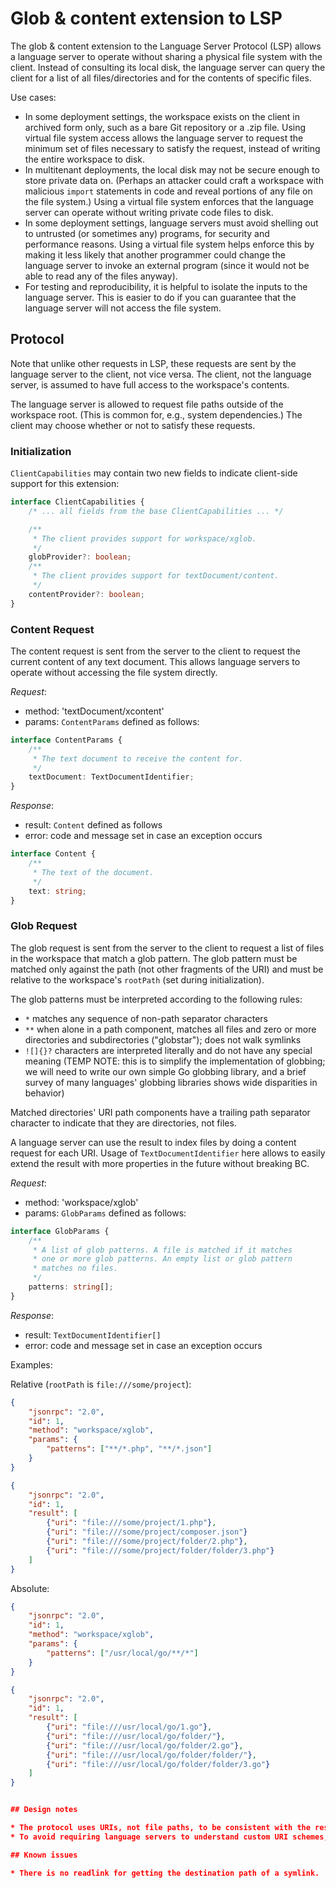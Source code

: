 # Glob & content extension to LSP

The glob & content extension to the Language Server Protocol (LSP) allows a language server to operate without sharing a physical file system with the client. Instead of consulting its local disk, the language server can query the client for a list of all files/directories and for the contents of specific files.

Use cases:

* In some deployment settings, the workspace exists on the client in archived form only, such as a bare Git repository or a .zip file. Using virtual file system access allows the language server to request the minimum set of files necessary to satisfy the request, instead of writing the entire workspace to disk.
* In multitenant deployments, the local disk may not be secure enough to store private data on. (Perhaps an attacker could craft a workspace with malicious `import` statements in code and reveal portions of any file on the file system.) Using a virtual file system enforces that the language server can operate without writing private code files to disk.
* In some deployment settings, language servers must avoid shelling out to untrusted (or sometimes any) programs, for security and performance reasons. Using a virtual file system helps enforce this by making it less likely that another programmer could change the language server to invoke an external program (since it would not be able to read any of the files anyway).
* For testing and reproducibility, it is helpful to isolate the inputs to the language server. This is easier to do if you can guarantee that the language server will not access the file system.

## Protocol

Note that unlike other requests in LSP, these requests are sent by the language server to the client, not vice versa. The client, not the language server, is assumed to have full access to the workspace's contents.

The language server is allowed to request file paths outside of the workspace root. (This is common for, e.g., system dependencies.) The client may choose whether or not to satisfy these requests.

### Initialization

`ClientCapabilities` may contain two new fields to indicate client-side support for this extension:

```typescript
interface ClientCapabilities {
	/* ... all fields from the base ClientCapabilities ... */

	/**
	 * The client provides support for workspace/xglob.
	 */
	globProvider?: boolean;
	/**
	 * The client provides support for textDocument/content.
	 */
	contentProvider?: boolean;
}
```

### Content Request

The content request is sent from the server to the client to request the current content of any text document. This allows language servers to operate without accessing the file system directly.

_Request_:
* method: 'textDocument/xcontent'
* params: `ContentParams` defined as follows:

```typescript
interface ContentParams {
	/**
	 * The text document to receive the content for.
	 */
	textDocument: TextDocumentIdentifier;
}
```

_Response_:
* result: `Content` defined as follows
* error: code and message set in case an exception occurs

```typescript
interface Content {
	/**
	 * The text of the document.
	 */
	text: string;
}
```

### Glob Request

The glob request is sent from the server to the client to request a list of files in the workspace that match a glob pattern. The glob pattern must be matched only against the path (not other fragments of the URI) and must be relative to the workspace's `rootPath` (set during initialization).

The glob patterns must be interpreted according to the following rules:
* `*` matches any sequence of non-path separator characters
* `**` when alone in a path component, matches all files and zero or more directories and subdirectories ("globstar"); does not walk symlinks
* `![]{}?` characters are interpreted literally and do not have any special meaning (TEMP NOTE: this is to simplify the implementation of globbing; we will need to write our own simple Go globbing library, and a brief survey of many languages' globbing libraries shows wide disparities in behavior)

Matched directories' URI path components have a trailing path separator character to indicate that they are directories, not files.

A language server can use the result to index files by doing a content request for each URI. Usage of `TextDocumentIdentifier` here allows to easily extend the result with more properties in the future without breaking BC.

_Request_:
* method: 'workspace/xglob'
* params: `GlobParams` defined as follows:

```typescript
interface GlobParams {
	/**
	 * A list of glob patterns. A file is matched if it matches
	 * one or more glob patterns. An empty list or glob pattern
	 * matches no files.
	 */
	patterns: string[];
}
```

_Response_:
* result: `TextDocumentIdentifier[]`
* error: code and message set in case an exception occurs

Examples:

Relative (`rootPath` is `file:///some/project`):

```json
{
	"jsonrpc": "2.0",
	"id": 1,
	"method": "workspace/xglob",
	"params": {
		"patterns": ["**/*.php", "**/*.json"]
	}
}
```
```json
{
	"jsonrpc": "2.0",
	"id": 1,
	"result": [
		{"uri": "file:///some/project/1.php"},
		{"uri": "file:///some/project/composer.json"}
		{"uri": "file:///some/project/folder/2.php"},
		{"uri": "file:///some/project/folder/folder/3.php"}
	]
}
```

Absolute:

```json
{
	"jsonrpc": "2.0",
	"id": 1,
	"method": "workspace/xglob",
	"params": {
		"patterns": ["/usr/local/go/**/*"]
	}
}
```
```json
{
	"jsonrpc": "2.0",
	"id": 1,
	"result": [
		{"uri": "file:///usr/local/go/1.go"},
		{"uri": "file:///usr/local/go/folder/"},
		{"uri": "file:///usr/local/go/folder/2.go"},
		{"uri": "file:///usr/local/go/folder/folder/"},
		{"uri": "file:///usr/local/go/folder/folder/3.go"}
	]
}


## Design notes

* The protocol uses URIs, not file paths, to be consistent with the rest of LSP.
* To avoid requiring language servers to understand custom URI schemes, we only require that servers glob-match on the URI path component. (If we allowed globs in any part of the URI, how would we distinguish between `?` meaning glob zero-or-one or URI querystring?)

## Known issues

* There is no readlink for getting the destination path of a symlink.